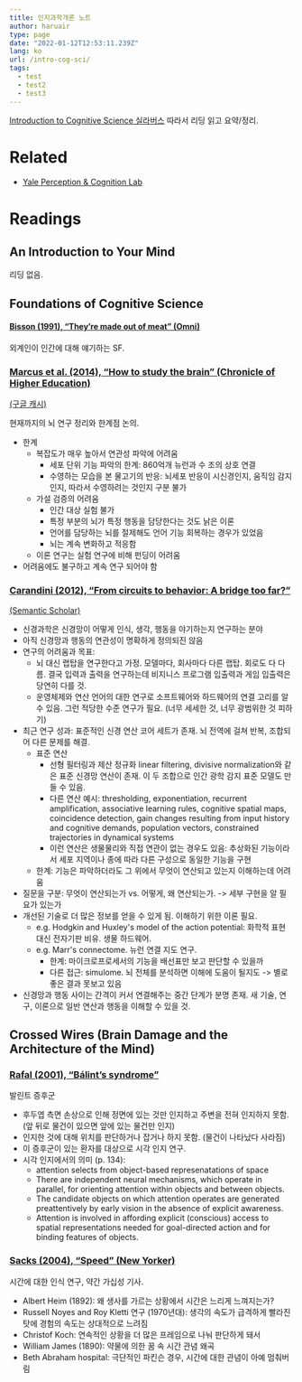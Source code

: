 ```yaml
---
title: 인지과학개론 노트
author: haruair
type: page
date: "2022-01-12T12:53:11.239Z"
lang: ko
url: /intro-cog-sci/
tags:
  - test
  - test2
  - test3
---
```


[Introduction to Cognitive Science 실라버스](https://perception.yale.edu/Brian/courses/IntroCogSci-Syllabus.pdf) 따라서 리딩 읽고 요약/정리.

# Related

- [Yale Perception & Cognition Lab](https://perception.yale.edu/)

# Readings

## An Introduction to Your Mind

리딩 없음.

## Foundations of Cognitive Science

#### [Bisson (1991), “They’re made out of meat” (Omni)](https://www.mit.edu/people/dpolicar/writing/prose/text/thinkingMeat.html)

외계인이 인간에 대해 얘기하는 SF.

### [Marcus et al. (2014), “How to study the brain” (Chronicle of Higher Education)](https://www.chronicle.com/article/how-to-study-the-brain/)

[(구글 캐시)](http://webcache.googleusercontent.com/search?q=cache:https://www.chronicle.com/article/how-to-study-the-brain/&strip=1&vwsrc=0)

현재까지의 뇌 연구 정리와 한계점 논의.

- 한계
  - 복잡도가 매우 높아서 연관성 파악에 어려움
    - 세포 단위 기능 파악의 한계: 860억개 뉴런과 수 조의 상호 연결
    - 수영하는 모습을 본 물고기의 반응: 뇌세포 반응이 시신경인지, 움직임 감지인지, 따라서 수영하려는 것인지 구분 불가
  - 가설 검증의 어려움
    - 인간 대상 실험 불가
    - 특정 부분의 뇌가 특정 행동을 담당한다는 것도 낡은 이론
    - 언어를 담당하는 뇌를 절제해도 언어 기능 회복하는 경우가 있었음
    - 뇌는 계속 변화하고 적응함
  - 이론 연구는 실험 연구에 비해 펀딩이 어려움
- 어려움에도 불구하고 계속 연구 되어야 함

### [Carandini (2012), “From circuits to behavior: A bridge too far?”](https://www.nature.com/articles/nn.3043.pdf)

[(Semantic Scholar)](https://www.semanticscholar.org/paper/From-circuits-to-behavior%3A-a-bridge-too-far-Carandini/de02b93c9fc2a022046ece1ae6bc59464e4314d0)

- 신경과학은 신경망이 어떻게 인식, 생각, 행동을 야기하는지 연구하는 분야
- 아직 신경망과 행동의 연관성이 명확하게 정의되진 않음
- 연구의 어려움과 목표:
  - 뇌 대신 랩탑을 연구한다고 가정. 모델마다, 회사마다 다른 랩탑. 회로도 다 다름. 결국 입력과 출력을 연구하는데 비지니스 프로그램 입출력과 게임 입출력은 당연히 다를 것.
  - 운영체제와 연산 언어의 대한 연구로 소프트웨어와 하드웨어의 연결 고리를 알 수 있음. 그런 적당한 수준 연구가 필요. (너무 세세한 것, 너무 광범위한 것 피하기)
- 최근 연구 성과: 표준적인 신경 연산 코어 세트가 존재. 뇌 전역에 걸쳐 반복, 조합되어 다른 문제를 해결.
  - 표준 연산
    - 선형 필터링과 제산 정규화 linear filtering, divisive normalization와 같은 표준 신경망 연산이 존재. 이 두 조합으로 인간 광학 감지 표준 모델도 만들 수 있음.
    - 다른 연산 예시: thresholding, exponentiation, recurrent amplification, associative learning rules, cognitive spatial maps, coincidence detection, gain changes resulting from input history and cognitive demands, population vectors, constrained trajectories in dynamical systems
    - 이런 연산은 생물물리와 직접 연관이 없는 경우도 있음: 추상화된 기능이라서 세포 지역이나 종에 따라 다른 구성으로 동일한 기능을 구현
  - 한계: 기능은 파악하더라도 그 위에서 무엇이 연산되고 있는지 이해하는데 어려움
- 질문을 구분: 무엇이 연산되는가 vs. 어떻게, 왜 연산되는가. -> 세부 구현을 알 필요가 있는가
- 개선된 기술로 더 많은 정보를 얻을 수 있게 됨. 이해하기 위한 이론 필요.
  - e.g. Hodgkin and Huxley's model of the action potential: 화학적 표현 대신 전자기판 비유. 생물 하드웨어.
  - e.g. Marr's connectome. 뉴런 연결 지도 연구.
    - 한계: 마이크로프로세서의 기능을 배선표만 보고 판단할 수 있을까
    - 다른 접근: simulome. 뇌 전체를 분석하면 이해에 도움이 될지도 -> 별로 좋은 결과 못보고 있음
- 신경망과 행동 사이는 간격이 커서 연결해주는 중간 단계가 분명 존재. 새 기술, 연구, 이론으로 일반 연산과 행동을 이해할 수 있을 것.

## Crossed Wires (Brain Damage and the Architecture of the Mind)

### [Rafal (2001), “Bálint’s syndrome”](https://www.google.com/books/edition/Handbook_of_Neuropsychology_Volume_4/8qywq48-sl8C?hl=en&gbpv=1&pg=PA121&printsec=frontcover)

발린트 증후군

- 후두엽 측면 손상으로 인해 정면에 있는 것만 인지하고 주변을 전혀 인지하지 못함. (앞 뒤로 물건이 있으면 앞에 있는 물건만 인지)
- 인지한 것에 대해 위치를 판단하거나 잡거나 하지 못함. (물건이 나타났다 사라짐)
- 이 증후군이 있는 환자를 대상으로 시각 인지 연구.
- 시각 인지에서의 의미 (p. 134):
  - attention selects from object-based represenatations of space
  - There are independent neural mechanisms, which operate in parallel, for orienting attention within objects and between objects.
  - The candidate objects on which attention operates are generated preattentively by early vision in the absence of explicit awareness.
  - Attention is involved in affording explicit (conscious) access to spatial representations needed for goal-directed action and for binding features of objects.

### [Sacks (2004), “Speed” (New Yorker)](https://www.newyorker.com/magazine/2004/08/23/speed-5)

시간에 대한 인식 연구, 약간 가십성 기사.

- Albert Heim (1892): 왜 생사를 가르는 상황에서 시간은 느리게 느껴지는가?
- Russell Noyes and Roy Kletti 연구 (1970년대): 생각의 속도가 급격하게 빨라진 탓에 경험의 속도는 상대적으로 느려짐
- Christof Koch: 연속적인 상황을 더 많은 프레임으로 나눠 판단하게 돼서
- William James (1890): 약물에 의한 꿈 속 시간 관념 왜곡
- Beth Abraham hospital: 극단적인 파킨슨 경우, 시간에 대한 관념이 아예 멈춰버림
